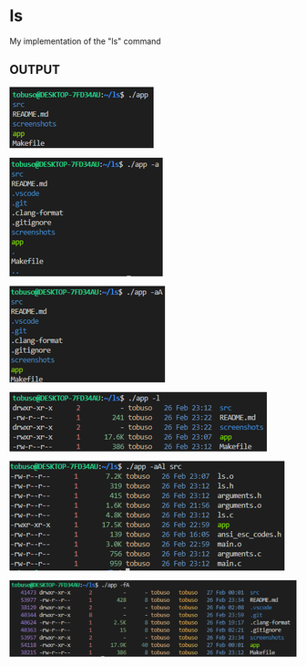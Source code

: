 # ls
My implementation of the "ls" command  
## OUTPUT
![](https://github.com/tobusoo/ls/blob/main/screenshots/Screenshot_1.png)

![](https://github.com/tobusoo/ls/blob/main/screenshots/Screenshot_2.png)

![](https://github.com/tobusoo/ls/blob/main/screenshots/Screenshot_3.png)

![](https://github.com/tobusoo/ls/blob/main/screenshots/Screenshot_4.png)

![](https://github.com/tobusoo/ls/blob/main/screenshots/Screenshot_5.png)

![](https://github.com/tobusoo/ls/blob/main/screenshots/Screenshot_6.png)
